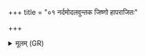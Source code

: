 +++
title = "०१ नर्दमोदलवुन्तक जिष्णो हापराजितः"

+++
<details><summary>मूलम् (GR)</summary>

नर्दमोदलवुन्तक  
जिष्णो हापराजितः ।  
अमुं भ्रूणान्य् अर्पय  
स्वयं पाशं न्य् आयति ॥
</details>